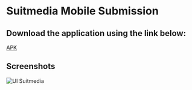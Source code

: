 # Suitmedia Mobile Submission
## Download the application using the link below:
[APK](https://drive.google.com/drive/u/0/folders/1O8LEtwGCUkmllsrdw3xS7lmIUIBbq2ju)

## Screenshots
![UI Suitmedia](https://github.com/jerryberlin/Suitmedia_Mobile_Submission/assets/72635719/b9a290c9-53d9-4a40-a621-949de4057a17)
